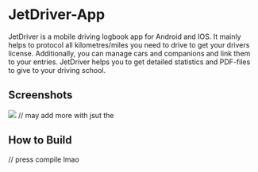 # JetDriver-App

JetDriver is a mobile driving logbook app for Android and IOS. It mainly helps to protocol all kilometres/miles you need to drive to get your drivers license. 
Additionally, you can manage cars and companions and link them to your entries. JetDriver helps you to get detailed statistics and PDF-files to give to your driving school.

## Screenshots
![](https://i.imgur.com/bz9Ggvr.png)
// may add more with jsut the


## How to Build
// press compile lmao

